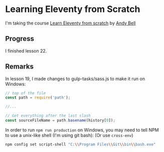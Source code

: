 # Learning Eleventy from Scratch

I'm taking the course [Learn Eleventy from scratch](https://piccalil.li/course/learn-eleventy-from-scratch) by [Andy Bell](@hankchizljaw)

## Progress

I finished lesson 22.

## Remarks

In lesson 19, I made changes to gulp-tasks/sass.js to make it run on Windows:

```js
// top of the file
const path = require('path');

//...

// Get everything after the last slash
const sourceFileName = path.basename(history[0]);
```

In order to run `npm run production` on Windows, you may need to tell NPM to use a unix-like shell (I'm using git bash):
(Or use `cross-env`)

```sh
npm config set script-shell "C:\\Program Files\\Git\\bin\\bash.exe"
```
